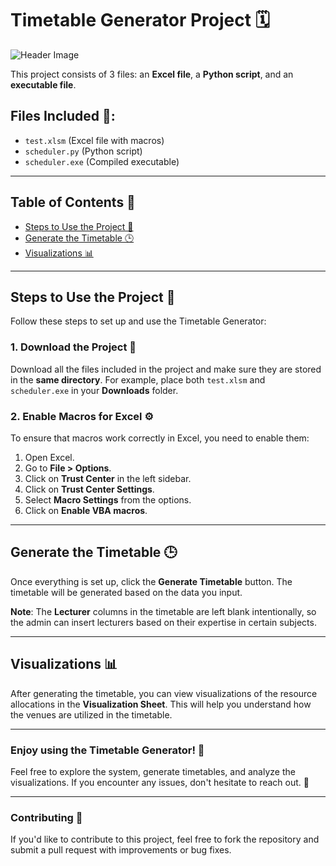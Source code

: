 # Timetable Generator Project 🗓️

![Header Image](https://nestinfo.in/wp-content/uploads/2025/05/hero.png)

This project consists of 3 files: an **Excel file**, a **Python script**, and an **executable file**.

## Files Included 📁:
- `test.xlsm` (Excel file with macros)
- `scheduler.py` (Python script)
- `scheduler.exe` (Compiled executable)

---

## Table of Contents 📑
- [Steps to Use the Project 🚀](#steps-to-use-the-project)
- [Generate the Timetable 🕒](#generate-the-timetable)
- [Visualizations 📊](#visualizations)

---

## Steps to Use the Project 🚀

Follow these steps to set up and use the Timetable Generator:

### 1. **Download the Project 💾**
   Download all the files included in the project and make sure they are stored in the **same directory**. For example, place both `test.xlsm` and `scheduler.exe` in your **Downloads** folder.

### 2. **Enable Macros for Excel ⚙️**
   To ensure that macros work correctly in Excel, you need to enable them:
   1. Open Excel.
   2. Go to **File > Options**.
   3. Click on **Trust Center** in the left sidebar.
   4. Click on **Trust Center Settings**.
   5. Select **Macro Settings** from the options.
   6. Click on **Enable VBA macros**.

---

## Generate the Timetable 🕒

Once everything is set up, click the **Generate Timetable** button. The timetable will be generated based on the data you input.

**Note**: The **Lecturer** columns in the timetable are left blank intentionally, so the admin can insert lecturers based on their expertise in certain subjects.

---

## Visualizations 📊

After generating the timetable, you can view visualizations of the resource allocations in the **Visualization Sheet**. This will help you understand how the venues are utilized in the timetable.

---

### Enjoy using the Timetable Generator! 🎉

Feel free to explore the system, generate timetables, and analyze the visualizations. If you encounter any issues, don't hesitate to reach out. 💬

---

### Contributing 🤝
If you'd like to contribute to this project, feel free to fork the repository and submit a pull request with improvements or bug fixes.
